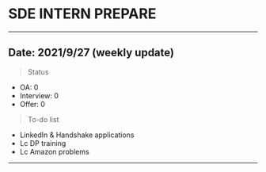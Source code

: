 # SDE INTERN PREPARE
---
## Date: 2021/9/27 (weekly update)
> Status
- OA: 0
- Interview: 0
- Offer: 0
> To-do list
- LinkedIn & Handshake applications
- Lc DP training
- Lc Amazon problems
---






